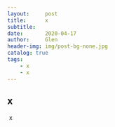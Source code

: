 ```yaml
---
layout:     post
title:      x
subtitle:   
date:       2020-04-17
author:     Glen
header-img: img/post-bg-none.jpg
catalog: true
tags:
    - x
    - x
---
```


## x

​	x
